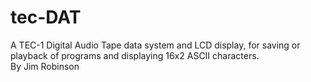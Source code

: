 # tec-DAT
A TEC-1 Digital Audio Tape data system and LCD display, for saving or playback of programs and displaying 16x2 ASCII characters.  
By Jim Robinson


